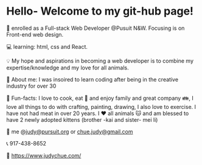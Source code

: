 # Hello- Welcome to my git-hub page!


🏫 enrolled as a Full-stack Web Developer @Pusuit N&W. Focusing is on Front-end web design.

💻 learning: html, css and React.

💡 My hope and aspirations in becoming a web developer is to combine my expertise/knowledge and my love for all animals.

🎨 About me: I was insoired to learn coding after being in the creative industry for over 30 

💟 Fun-facts: I love to cook, eat 🍜 and enjoy family and great company 👪, I love all things to do with crafting, painting, drawing, I also love to exercise. I have not had meat in over 20 years. I :heart: all animals :cat: and am blessed to have 2 newly adopted kittens (brother -kai and sister- mei li) 

📧 me @judy@pursuit.org or chue.judy@gmail.com

📞 917-438-8652

🔗 https://www.judychue.com/
